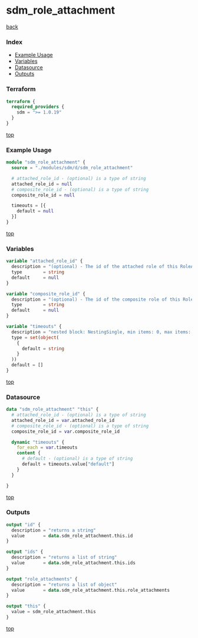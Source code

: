 # sdm_role_attachment

[back](../sdm.md)

### Index

- [Example Usage](#example-usage)
- [Variables](#variables)
- [Datasource](#datasource)
- [Outputs](#outputs)

### Terraform

```terraform
terraform {
  required_providers {
    sdm = ">= 1.0.19"
  }
}
```

[top](#index)

### Example Usage

```terraform
module "sdm_role_attachment" {
  source = "./modules/sdm/d/sdm_role_attachment"

  # attached_role_id - (optional) is a type of string
  attached_role_id = null
  # composite_role_id - (optional) is a type of string
  composite_role_id = null

  timeouts = [{
    default = null
  }]
}
```

[top](#index)

### Variables

```terraform
variable "attached_role_id" {
  description = "(optional) - The id of the attached role of this RoleAttachment."
  type        = string
  default     = null
}

variable "composite_role_id" {
  description = "(optional) - The id of the composite role of this RoleAttachment."
  type        = string
  default     = null
}

variable "timeouts" {
  description = "nested block: NestingSingle, min items: 0, max items: 0"
  type = set(object(
    {
      default = string
    }
  ))
  default = []
}
```

[top](#index)

### Datasource

```terraform
data "sdm_role_attachment" "this" {
  # attached_role_id - (optional) is a type of string
  attached_role_id = var.attached_role_id
  # composite_role_id - (optional) is a type of string
  composite_role_id = var.composite_role_id

  dynamic "timeouts" {
    for_each = var.timeouts
    content {
      # default - (optional) is a type of string
      default = timeouts.value["default"]
    }
  }

}
```

[top](#index)

### Outputs

```terraform
output "id" {
  description = "returns a string"
  value       = data.sdm_role_attachment.this.id
}

output "ids" {
  description = "returns a list of string"
  value       = data.sdm_role_attachment.this.ids
}

output "role_attachments" {
  description = "returns a list of object"
  value       = data.sdm_role_attachment.this.role_attachments
}

output "this" {
  value = sdm_role_attachment.this
}
```

[top](#index)
